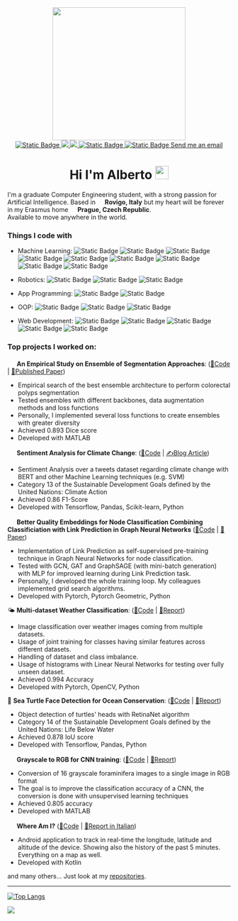 <div id='header' align='center'>
  <div>
    <img src=https://github.com/AlbertoFormaggio1/AlbertoFormaggio1/assets/70969742/000b40d5-f849-48ae-84d9-7ea85cc3a19e' width=300px>
  </div>
  
  <div id='banner'>
    <a href='https://github.com/AlbertoFormaggio1'>
    <img alt="Static Badge" src="https://img.shields.io/badge/Github-%23000000?style=for-the-badge&logo=github&logoColor=white">
    </a>
    <a href='https://linkedin.com/in/alberto-formaggio-2a4399171'>
      <img src='https://img.shields.io/badge/Linkedin-blue?style=for-the-badge&logo=linkedin&logoColor=white'>
    </a>
    <a href='https://medium.com/@alb.formaggio'>
      <img src='https://img.shields.io/badge/Medium-black?style=for-the-badge&logo=medium&logoColor=white'>
    </a>
    <a href='http://albertoformaggio1.github.io'>
      <img alt="Static Badge" src="https://img.shields.io/badge/Portfolio-%2307B3A4?style=for-the-badge">
    </a>
    <a href='http://albertoformaggio1.github.io'>
      <img alt="Static Badge" src="https://img.shields.io/badge/Portfolio-%2307B3A4?style=for-the-badge">
    </a>
    <a href=mailto:“alb.formaggio@gmail.com”>Send me an email</a>
  </div>
  
  <h1>
    Hi I'm Alberto
    <img src="https://media.giphy.com/media/hvRJCLFzcasrR4ia7z/giphy.gif" width="30px"/>
  </h1>
</div>

I'm a graduate Computer Engineering student, with a strong passion for Artificial Intelligence.
Based in <img src="https://github.com/AlbertoFormaggio1/AlbertoFormaggio1/assets/70969742/08b0bd1f-04e8-4d12-9cff-1164f35f8b5b" width="13"/> **Rovigo, Italy** but my heart will be forever in my Erasmus home <img src='https://github.com/AlbertoFormaggio1/AlbertoFormaggio1/assets/70969742/66a78c99-b509-412a-ad2c-6bf8a65253b3' width=13> **Prague, Czech Republic**.<br>
Available to move anywhere in the world.

<h3>Things I code with</h3>
<p>
  
  - Machine Learning: <img alt="Static Badge" src="https://img.shields.io/badge/MATLAB-%23be2909?style=flat-square&logoColor=white" margin-bottom:-6px> <img alt="Static Badge" src="https://img.shields.io/badge/pytorch-%23EE4C2C?style=flat-square&logo=pytorch&logoColor=%23FFFFFF" margin-bottom:-6px> <img alt="Static Badge" src="https://img.shields.io/badge/Tensorflow-%23FF6F00?style=flat-square&logo=tensorflow&logoColor=white" margin-bottom:-6px> <img alt="Static Badge" src="https://img.shields.io/badge/Jupyter-%23F37626?style=flat-square&logo=jupyter&logoColor=white" margin-bottom:-6px> <img alt="Static Badge" src="https://img.shields.io/badge/Scikit--learn-%23F7931E?style=flat-square&logo=scikit-learn&logoColor=white" margin-bottom:-6px> <img alt="Static Badge" src="https://img.shields.io/badge/Scipy-%238CAAE6?style=flat-square&logo=scipy&logoColor=white" margin-bottom:-6px> <img alt="Static Badge" src="https://img.shields.io/badge/Python-%233776AB?style=flat-square&logo=python&logoColor=white" margin-bottom:-6px> <img alt="Static Badge" src="https://img.shields.io/badge/pyg-%233C2179?style=flat-square&logo=pyg&logoColor=%23FFFFFF" margin-bottom:-6px> <img alt="Static Badge" src="https://img.shields.io/badge/Pandas-%23150458?style=flat-square&logo=pandas&logoColor=white" margin-bottom:-6px> 

- Robotics: <img alt="Static Badge" src="https://img.shields.io/badge/Gazebo-%23ed7d12?style=flat-square&logoColor=%23FFFFFF&color=%23ed7d12" margin-bottom:-6px> <img alt="Static Badge" src="https://img.shields.io/badge/Moveit-%230b56ef?style=flat-square&logoColor=%23FFFFFF&color=%230b56ef" margin-bottom:-6px> <img alt="Static Badge" src="https://img.shields.io/badge/Ros-%2322314E?style=flat-square&logo=ros&logoColor=%23FFFFFF&color=%2322314E" margin-bottom:-6px>

- App Programming: <img alt="Static Badge" src="https://img.shields.io/badge/Android-%233DDC84?style=flat-square&logo=android&logoColor=white" margin-bottom:-6px> <img alt="Static Badge" src="https://img.shields.io/badge/Kotlin-%237F52FF?style=flat-square&logo=kotlin&logoColor=white" margin-bottom:-6px> 
  
- OOP: <img alt="Static Badge" src="https://img.shields.io/badge/Java-%23f89820?style=flat-square" margin-bottom:-6px> <img alt="Static Badge" src="https://img.shields.io/badge/C%23-%23239120?style=flat-square&logo=c%20sharp&logoColor=white" margin-bottom:-6px> <img alt="Static Badge" src="https://img.shields.io/badge/C%2B%2B-%2300599C?style=flat-square&logo=c%2B%2B&logoColor=white" margin-bottom:-6px> 
  
- Web Development: <img alt="Static Badge" src="https://img.shields.io/badge/JavaScript-%23F7DF1E?style=flat-square&logo=javascript&logoColor=white" margin-bottom:-6px> <img alt="Static Badge" src="https://img.shields.io/badge/HTML5-%23E34F26?style=flat-square&logo=HTML5&logoColor=white" margin-bottom:-6px> <img alt="Static Badge" src="https://img.shields.io/badge/php-%23777BB4?style=flat-square&logo=php&logoColor=white" margin-bottom:-6px> <img alt="Static Badge" src="https://img.shields.io/badge/Wordpress-%2321759B?style=flat-square&logo=Wordpress&logoColor=white" margin-bottom:-6px> <img alt="Static Badge" src="https://img.shields.io/badge/CSS3-%231572B6?style=flat-square&logo=CSS3&logoColor=white" margin-bottom:-6px>
</p>

<h3>Top projects I worked on:</h3>

<img src='https://github.com/AlbertoFormaggio1/AlbertoFormaggio1/assets/70969742/44fdabfc-4b33-4716-a0e5-9e8a1bd64b9a' width=17px> **An Empirical Study on Ensemble of Segmentation Approaches**: ([🔗Code](https://github.com/AlbertoFormaggio1/Ensemble-Of-Segmentation) | [📄Published Paper](https://www.mdpi.com/2624-6120/3/2/22))
- Empirical search of the best ensemble architecture to perform colorectal polyps segmentation
- Tested ensembles with different backbones, data augmentation methods and loss functions
- Personally, I implemented several loss functions to create ensembles with greater diversity
- Achieved 0.893 Dice score
- Developed with MATLAB

<img src='https://github.com/AlbertoFormaggio1/AlbertoFormaggio1/assets/70969742/c38a7955-e421-47f2-8d7e-8f6493ef3f3e' width=17px> **Sentiment Analysis for Climate Change**: ([🔗Code](https://github.com/AlbertoFormaggio1/sentiment_analysis_climate) | [✍️Blog Article](https://medium.com/@alb.formaggio/a-full-journey-in-twitter-sentiment-analysis-6d3b8d45aa7))
- Sentiment Analysis over a tweets dataset regarding climate change with BERT and other Machine Learning techniques (e.g. SVM)
- Category 13 of the Sustainable Development Goals defined by the United Nations: Climate Action
- Achieved 0.86 F1-Score
- Developed with Tensorflow, Pandas, Scikit-learn, Python

<img src='https://github.com/AlbertoFormaggio1/AlbertoFormaggio1/assets/70969742/870bf7fa-b2d3-44f9-aacc-01edeaec393b' width=17px> **Better Quality Embeddings for Node Classification Combining Classificiation with Link Prediction in Graph Neural Networks** ([🔗Code](https://github.com/AlbertoFormaggio1/fine_tuning_classification_prediction_GNN) | [📄Paper](https://github.com/AlbertoFormaggio1/fine_tuning_classification_prediction_GNN/blob/master/Paper.pdf))
- Implementation of Link Prediction as self-supervised pre-training technique in Graph Neural Networks for node classification.
- Tested with GCN, GAT and GraphSAGE (with mini-batch generation) with MLP for improved learning during Link Prediction task.
- Personally, I developed the whole training loop. My colleagues implemented grid search algorithms.
- Developed with Pytorch, Pytorch Geometric, Python

🌤️ **Multi-dataset Weather Classification**: ([🔗Code](https://github.com/AlbertoFormaggio1/WeatherClassification) | [📄Report](https://github.com/AlbertoFormaggio1/WeatherClassification/blob/master/Cv_report-1.pdf))
- Image classification over weather images coming from multiple datasets.
- Usage of joint training for classes having similar features across different datasets.
- Handling of dataset and class imbalance.
- Usage of histograms with Linear Neural Networks for testing over fully unseen dataset.
- Achieved 0.994 Accuracy
- Developed with Pytorch, OpenCV, Python

🐢 **Sea Turtle Face Detection for Ocean Conservation**: ([🔗Code](https://github.com/AlbertoFormaggio1/turtle-head-detection) | [📄Report](https://github.com/AlbertoFormaggio1/turtle-head-detection/blob/main/AI_report.pdf))
- Object detection of turtles' heads with RetinaNet algorithm
- Category 14 of the Sustainable Development Goals defined by the United Nations: Life Below Water
- Achieved 0.878 IoU score
- Developed with Tensorflow, Pandas, Python

<img src='https://github.com/AlbertoFormaggio1/AlbertoFormaggio1/assets/70969742/7c0ba1b9-f419-4790-bea4-fc7bfd6432d8' width=17px> **Grayscale to RGB for CNN training**: ([🔗Code](https://github.com/AlbertoFormaggio1/Grayscale-to-RGB) | [📄Report](https://github.com/AlbertoFormaggio1/Grayscale-to-RGB/blob/main/Relazione.pdf))
- Conversion of 16 grayscale foraminifera images to a single image in RGB format
- The goal is to improve the classification accuracy of a CNN, the conversion is done with unsupervised learning techniques
- Achieved 0.805 accuracy
- Developed with MATLAB

<img src='https://github.com/AlbertoFormaggio1/AlbertoFormaggio1/assets/70969742/1d55cb14-76e2-4031-9d6f-f44fcdb77110' width=17px>  **Where Am I?** ([🔗Code](https://github.com/AlbertoFormaggio1/Where-Am-I) | [📄Report in Italian](https://github.com/AlbertoFormaggio1/Where-Am-I/blob/master/Relazione%20Progetto%206CFU.pdf))
- Android application to track in real-time the longitude, latitude and altitude of the device. Showing also the history of the past 5 minutes. Everything on a map as well.
- Developed with Kotlin

and many others... Just look at my <a href='https://github.com/AlbertoFormaggio1?tab=repositories'>repositories</a>.

---
[![Top Langs](https://github-readme-stats.vercel.app/api/top-langs/?username=AlbertoFormaggio1&layout=compact&size_weight=0.2&count_weight=0.8)](https://github.com/anuraghazra/github-readme-stats)


![](https://komarev.com/ghpvc/?username=your-github-username)
